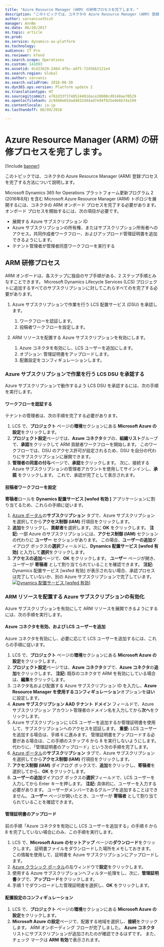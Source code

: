 ```yaml
---
title: "Azure Resource Manager (ARM) の研修プロセスを完了します。"
description: "このトピックでは、コネクタの Azure Resource Manager (ARM) 登録プロセスを完了する方法について説明します。"
author: sarvanisathish
manager: AnnBe
ms.date: 06/20/2017
ms.topic: article
ms.prod: 
ms.service: dynamics-ax-platform
ms.technology: 
audience: IT Pro
ms.reviewer: kfend
ms.search.scope: Operations
ms.custom: 141093
ms.assetid: dcd23629-246d-4fbc-adf5-7245bb2121e4
ms.search.region: Global
ms.author: sarvanis
ms.search.validFrom: 2016-08-30
ms.dyn365.ops.version: Platform update 2
ms.translationtype: HT
ms.sourcegitcommit: e782d33f3748524491dace28008cd9148ae70529
ms.openlocfilehash: 2c9d40e65dad4032d44ad7e94f925e6b6b74a199
ms.contentlocale: ja-jp
ms.lasthandoff: 08/09/2018

---
```


# <a name="complete-the-azure-resource-manager-arm-onboarding-process"></a>Azure Resource Manager (ARM) の研修プロセスを完了します。

[!include [banner](../includes/banner.md)]

このトピックでは、コネクタの Azure Resource Manager (ARM) 登録プロセスを完了する方法について説明します。 

Microsoft Dynamics 365 for Operations プラットフォーム更新プログラム 2 (2016年8月) を含む Microsoft Azure Resource Manager (ARM) トポロジを展開するには、コネクタの ARM オンボード プロセスを完了する必要があります。 オンボード プロセスを開始するには、次の項目が必要です。

-   展開する Azure サブスクリプション ID
-   Azure サブスクリプションの所有権、またはサブスクリプション所有者へのアクセス。共同作成者ワークフロー、およびアップロード管理証明書を追加できるようにします。
-   テナント管理者が管理者同意ワークフローを実行する

## <a name="arm-onboarding-process"></a>ARM 研修プロセス
ARM オンボードは、各ステップに独自のサブ手順がある、2 ステップ手順とみなすことできます。 Microsoft Dynamics Lifecycle Services (LCS) プロジェクトに追加するすべてのサブスクリプションに対してこれらすべてのを完了する必要があります。

1.  Azure サブスクリプションで作業を行う LCS 配置サービス (DSU) を承認します。
    1.  ワークフローを認証します。
    2.  投稿者ワークフローを設定します。

2.  ARM リソースを配置する Azure サブスクリプションを有効にします。
    1.  Azure コネクタを有効にし、LCS ユーザーを追加にします。
    2.  オプション: 管理証明書をアップロードします。
    3.  配置設定をコンフィギュレーションします。

### <a name="authorize-the-lcs-dsu-to-work-on-the-azure-subscription"></a>Azure サブスクリプションで作業を行う LCS DSU を承認する

Azure サブスクリプションで動作するよう LCS DSU を承認するには、次の手順を実行します。

#### <a name="authorize-the-workflow"></a>ワークフローを認証する

テナントの管理者は、次の手順を完了する必要があります。

1.  LCS で、**プロジェクト** ページの**環境**セクションにある **Microsoft Azure の設定**をクリックします。
2.  **プロジェクト設定**ページでは、**Azure コネクタ**タブの、**組織リスト**グループで、**承認**をクリックして ARM 貢献者ワークフローを開始します。 このワークフローでは、DSU のアクセス許可が設定されるため、DSU を自分の代わりにサブスクリプションに展開できます。
3.  **管理者の同意の付与**ページで、**承認**をクリックします。 次に、接続する Azure サブスクリプションの管理者アカウントを使用してサインインし、**承諾** をクリックします。 これで、承認が完了として表示されます。

#### <a name="set-the-contributor-workflow"></a>投稿者ワークフローを設定

**寄稿者**ロールを **Dynamics 配置サービス \[wsfed 有効 \]** アプリケーションに割り当てるため、これらの手順に従います。

1.  [Azure ポータル](https://portal.azure.com)の**サブスクリプション** タブで、Azure サブスクリプションを選択してから**アクセス制御 (IAM)** 行項目をクリックします。
2.  **追加**をクリックし、**貢献者**を選択します。次に **OK** をクリックします。 **注記:** 一部 Azure のサブスクリプションには、**アクセス制御 (IAM)** セクションの代わりに **ユーザー** セクションがあります。 この場合、**ユーザーの追加**ダイアログ ボックスの**選択**フィールドに、**Dynamics 配置サービス \[wsfed 有効\]** と入力して**選択**をクリックします。
3.  **アクセスの追加**ページで、**OK** をクリックします。 **ユーザー** ページが開き、ユーザーが **寄稿者** として割り当てられていることを確認できます。 **注記:** Dynamics 配置サービス \[wsfed 有効\] が表示されない場合、承認プロセスは完了していないか、別の Azure サブスクリプションで完了しています。 [![Dynamics 配置サービス \[wsfed 有効\]](./media/arm_redo_01-1024x407.png)](./media/arm_redo_01.png)

### <a name="enable-the-azure-subscription-to-deploy-arm-resources"></a>ARM リソースを配置する Azure サブスクリプションの有効化

Azure サブスクリプションを有効にして ARM リソースを展開できるようにするには、次の手順を実行します。

#### <a name="enable-the-azure-connector-and-add-an-lcs-user"></a>Azure コネクタを有効、および LCS ユーザーを追加

Azure コネクタを有効にし、必要に応じて LCS ユーザーを追加するには、これらの手順に従います。

1.  LCS で、**プロジェクト** ページの**環境**セクションにある **Microsoft Azure の設定**をクリックします。
2.  **プロジェクト設定**ページでは、**Azure コネクタ**タブで、**Azure コネクタ**の**追加**をクリックします。 **注記:** 既存のコネクタで ARM を有効にしている場合は、**編集**をクリックします。
3.  コネクタ名および配置する Azure サブスクリプション ID を入力し、**Azure Resource Manager を使用するコンフィギュレーション**オプションを**はい**に設定します。
4.  **Azure サブスクリプション AAD テナント ドメイン** フィールドで、Azure サブスクリプション アカウント管理者のドメイン名を入力してから**次へ**をクリックします。
5.  Azure サブスクリプションに LCS ユーザーを追加するか管理証明書を使用して、サブスクリプションへのアクセスを認証します。 **重要:** LCS ユーザーを追加する場合は、手順 6 に進みます。 管理証明書をアップロードする必要がある場合は、この手順のステップ 6 から 8 を実行しないようにします。 代わりに、「管理証明書のアップロード」という次の手順を完了します。
6.  [Azure ポータル](https://portal.azure.com)の**サブスクリプション** タブで、Azure サブスクリプションを選択してから**アクセス制御 (IAM)** 行項目をクリックします。
7.  **アクセス制御 (IAM)** ダイアログ ボックスで、**追加**をクリックし、**寄稿者**を選択してから、**OK** をクリックします。
8.  **ユーザーの追加**ダイアログ ボックスの**選択**フィールドで、LCS ユーザーを入力してから Enter キーを押します。 **注記:** 具体的に、ユーザーを入力する必要があります。 ユーザーがメンバーであるグループを追加することはできません。 **ユーザー** ページが開いたとき、ユーザーが **寄稿者** として割り当てられていることを確認できます。

#### <a name="upload-the-management-certificate"></a>管理証明書のアップロード

前の手順「Azure コネクタを有効にし LCS ユーザーを追加する」の手順 6 から 8 を完了していない場合にのみ、この手順を実行します。

1.  LCS で、**Microsoft Azure のセットアップ** ページの**ダウンロード**をクリックします。 証明書ファイルをダウンロードした場所をメモしておきます。 この情報を使用して、証明書を Azure サブスクリプションにアップロードします。
2.  [Azure クラシック ポータル](https://manage.windowsazure.com/)の左ウィンドウで**設定**をクリックします。
3.  使用する Azure サブスクリプションへフィルター処理をし、次に、**管理証明書**タブで、**アップロード**をクリックします。
4.  手順 1 でダウンロードした管理証明書を選択し、**OK** をクリックします。

#### <a name="configure-deployment-settings"></a>配置設定のコンフィギュレーション

1.  LCS で、**プロジェクト** ページの**環境**セクションにある **Microsoft Azure の設定**をクリックします。
2.  **Microsoft Azure の設定**ページで、配置する地域を選択し、**接続**をクリックします。 ARM オンボーディング フローが完了しました。 **Azure コネクタ** リストにサブスクリプションが追加されたのが確認できるはずです。 また、チェック マークは **ARM 有効**で表示されます。





